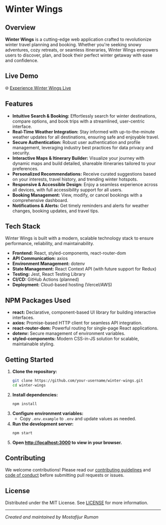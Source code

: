 # Winter Wings

## Overview

**Winter Wings** is a cutting-edge web application crafted to revolutionize winter travel planning and booking. Whether you're seeking snowy adventures, cozy retreats, or seamless itineraries, Winter Wings empowers users to discover, plan, and book their perfect winter getaway with ease and confidence.

## Live Demo

🌐 [Experience Winter Wings Live](https://winter-wings.example.com)

## Features

- **Intuitive Search & Booking:** Effortlessly search for winter destinations, compare options, and book trips with a streamlined, user-centric interface.
- **Real-Time Weather Integration:** Stay informed with up-to-the-minute weather updates for all destinations, ensuring safe and enjoyable travel.
- **Secure Authentication:** Robust user authentication and profile management, leveraging industry best practices for data privacy and security.
- **Interactive Maps & Itinerary Builder:** Visualize your journey with dynamic maps and build detailed, shareable itineraries tailored to your preferences.
- **Personalized Recommendations:** Receive curated suggestions based on your interests, travel history, and trending winter hotspots.
- **Responsive & Accessible Design:** Enjoy a seamless experience across all devices, with full accessibility support for all users.
- **Booking Management:** View, modify, or cancel bookings with a comprehensive dashboard.
- **Notifications & Alerts:** Get timely reminders and alerts for weather changes, booking updates, and travel tips.

## Tech Stack

Winter Wings is built with a modern, scalable technology stack to ensure performance, reliability, and maintainability.

- **Frontend:** React, styled-components, react-router-dom
- **API Communication:** axios
- **Environment Management:** dotenv
- **State Management:** React Context API (with future support for Redux)
- **Testing:** Jest, React Testing Library
- **CI/CD:** GitHub Actions (planned)
- **Deployment:** Cloud-based hosting (Vercel/AWS)

## NPM Packages Used

- **react:** Declarative, component-based UI library for building interactive interfaces.
- **axios:** Promise-based HTTP client for seamless API integration.
- **react-router-dom:** Powerful routing for single-page React applications.
- **dotenv:** Secure management of environment variables.
- **styled-components:** Modern CSS-in-JS solution for scalable, maintainable styling.

## Getting Started

1. **Clone the repository:**
    ```bash
    git clone https://github.com/your-username/winter-wings.git
    cd winter-wings
    ```
2. **Install dependencies:**
    ```bash
    npm install
    ```
3. **Configure environment variables:**
    - Copy `.env.example` to `.env` and update values as needed.
4. **Run the development server:**
    ```bash
    npm start
    ```
5. **Open [http://localhost:3000](http://localhost:3000) to view in your browser.**

## Contributing

We welcome contributions! Please read our [contributing guidelines](CONTRIBUTING.md) and [code of conduct](CODE_OF_CONDUCT.md) before submitting pull requests or issues.

## License

Distributed under the MIT License. See [LICENSE](LICENSE) for more information.

---

_Created and maintained by Mostafijur Ruman_